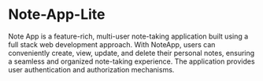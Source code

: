# Note-App-Lite
Note App is a feature-rich, multi-user note-taking application built using a full stack web development approach. With NoteApp, users can conveniently create, view, update, and delete their personal notes, ensuring a seamless and organized note-taking experience. The application provides user authentication and authorization mechanisms.
